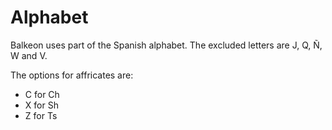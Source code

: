 # Alphabet
Balkeon uses part of the Spanish alphabet. The excluded letters are J, Q, Ñ, W and V.

The options for affricates are:
- C for Ch
- X for Sh
- Z for Ts
